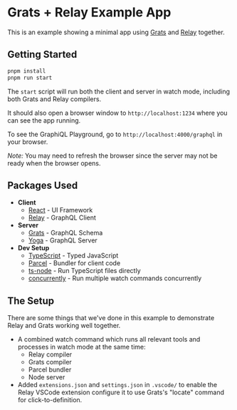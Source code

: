 # Grats + Relay Example App

This is an example showing a minimal app using [Grats](https://grats.capt.dev) and [Relay](https://relay.dev/) together.

## Getting Started

```sh
pnpm install
pnpm run start
```

The `start` script will run both the client and server in watch mode, including both Grats and Relay compilers.

It should also open a browser window to `http://localhost:1234` where you can see the app running.

To see the GraphiQL Playground, go to `http://localhost:4000/graphql` in your browser.

_Note:_ You may need to refresh the browser since the server may not be ready when the browser opens.

## Packages Used

- **Client**
  - [React](https://reactjs.org/) - UI Framework
  - [Relay](https://relay.dev/) - GraphQL Client
- **Server**
  - [Grats](https://grats.capt.dev) - GraphQL Schema
  - [Yoga](https://the-guild.dev/graphql/yoga-server) - GraphQL Server
- **Dev Setup**
  - [TypeScript](https://www.typescriptlang.org/) - Typed JavaScript
  - [Parcel](https://parceljs.org/) - Bundler for client code
  - [ts-node](https://typestrong.org/ts-node/) - Run TypeScript files directly
  - [concurrently](https://github.com/open-cli-tools/concurrently) - Run multiple watch commands concurrently

## The Setup

There are some things that we've done in this example to demonstrate Relay and Grats working well together.

- A combined watch command which runs all relevant tools and processes in watch mode at the same time:
  - Relay compiler
  - Grats compiler
  - Parcel bundler
  - Node server
- Added `extensions.json` and `settings.json` in `.vscode/` to enable the Relay VSCode extension configure it to use Grats's "locate" command for click-to-definition.
